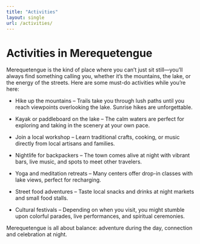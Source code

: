 ```yaml
---
title: "Activities"
layout: single
url: /activities/
---
```


# Activities in Merequetengue

Merequetengue is the kind of place where you can’t just sit still—you’ll always find something calling you, whether it’s the mountains, the lake, or the energy of the streets. Here are some must-do activities while you’re here:

+ Hike up the mountains – Trails take you through lush paths until you reach viewpoints overlooking the lake. Sunrise hikes are unforgettable.

+ Kayak or paddleboard on the lake – The calm waters are perfect for exploring and taking in the scenery at your own pace.

+ Join a local workshop – Learn traditional crafts, cooking, or music directly from local artisans and families.

+ Nightlife for backpackers – The town comes alive at night with vibrant bars, live music, and spots to meet other travelers.

+ Yoga and meditation retreats – Many centers offer drop-in classes with lake views, perfect for recharging.

+ Street food adventures – Taste local snacks and drinks at night markets and small food stalls.

+ Cultural festivals – Depending on when you visit, you might stumble upon colorful parades, live performances, and spiritual ceremonies.


Merequetengue is all about balance: adventure during the day, connection and celebration at night.